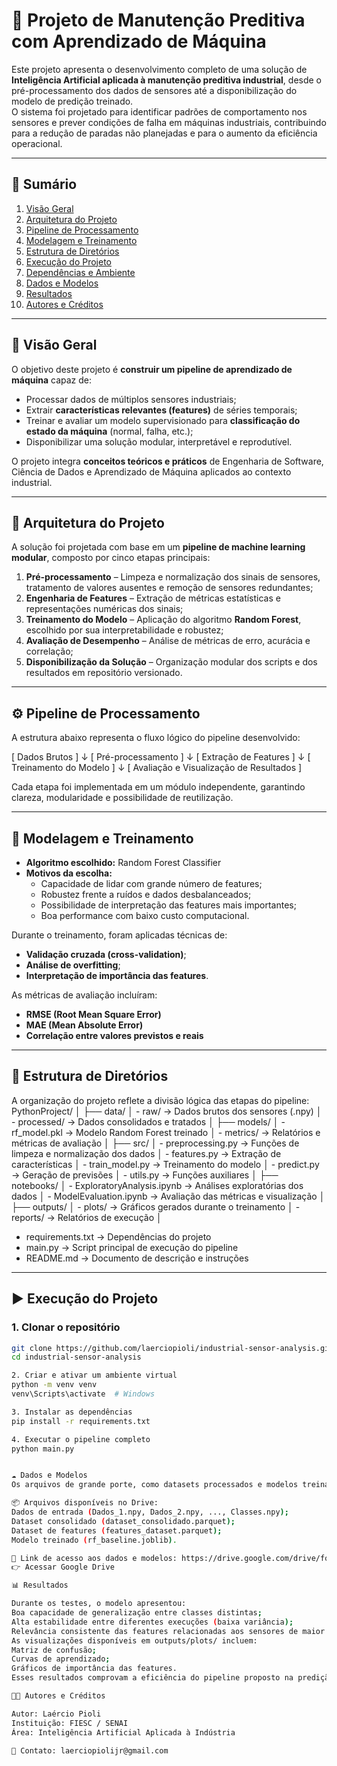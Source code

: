 # 🔧 Projeto de Manutenção Preditiva com Aprendizado de Máquina

Este projeto apresenta o desenvolvimento completo de uma solução de **Inteligência Artificial aplicada à manutenção preditiva industrial**, desde o pré-processamento dos dados de sensores até a disponibilização do modelo de predição treinado.  
O sistema foi projetado para identificar padrões de comportamento nos sensores e prever condições de falha em máquinas industriais, contribuindo para a redução de paradas não planejadas e para o aumento da eficiência operacional.

---

## 📘 Sumário

1. [Visão Geral](#-visão-geral)
2. [Arquitetura do Projeto](#-arquitetura-do-projeto)
3. [Pipeline de Processamento](#-pipeline-de-processamento)
4. [Modelagem e Treinamento](#-modelagem-e-treinamento)
5. [Estrutura de Diretórios](#-estrutura-de-diretórios)
6. [Execução do Projeto](#-execução-do-projeto)
7. [Dependências e Ambiente](#-dependências-e-ambiente)
8. [Dados e Modelos](#-dados-e-modelos)
9. [Resultados](#-resultados)
10. [Autores e Créditos](#-autores-e-créditos)

---

## 🚀 Visão Geral

O objetivo deste projeto é **construir um pipeline de aprendizado de máquina** capaz de:

- Processar dados de múltiplos sensores industriais;
- Extrair **características relevantes (features)** de séries temporais;
- Treinar e avaliar um modelo supervisionado para **classificação do estado da máquina** (normal, falha, etc.);
- Disponibilizar uma solução modular, interpretável e reprodutível.

O projeto integra **conceitos teóricos e práticos** de Engenharia de Software, Ciência de Dados e Aprendizado de Máquina aplicados ao contexto industrial.

---

## 🧩 Arquitetura do Projeto

A solução foi projetada com base em um **pipeline de machine learning modular**, composto por cinco etapas principais:

1. **Pré-processamento** – Limpeza e normalização dos sinais de sensores, tratamento de valores ausentes e remoção de sensores redundantes;
2. **Engenharia de Features** – Extração de métricas estatísticas e representações numéricas dos sinais;
3. **Treinamento do Modelo** – Aplicação do algoritmo **Random Forest**, escolhido por sua interpretabilidade e robustez;
4. **Avaliação de Desempenho** – Análise de métricas de erro, acurácia e correlação;
5. **Disponibilização da Solução** – Organização modular dos scripts e dos resultados em repositório versionado.

---

## ⚙️ Pipeline de Processamento

A estrutura abaixo representa o fluxo lógico do pipeline desenvolvido:

[ Dados Brutos ]
↓
[ Pré-processamento ]
↓
[ Extração de Features ]
↓
[ Treinamento do Modelo ]
↓
[ Avaliação e Visualização de Resultados ]


Cada etapa foi implementada em um módulo independente, garantindo clareza, modularidade e possibilidade de reutilização.

---

## 🤖 Modelagem e Treinamento

- **Algoritmo escolhido:** Random Forest Classifier  
- **Motivos da escolha:**
  - Capacidade de lidar com grande número de features;
  - Robustez frente a ruídos e dados desbalanceados;
  - Possibilidade de interpretação das features mais importantes;
  - Boa performance com baixo custo computacional.

Durante o treinamento, foram aplicadas técnicas de:
- **Validação cruzada (cross-validation)**;
- **Análise de overfitting**;
- **Interpretação de importância das features**.

As métricas de avaliação incluíram:
- **RMSE (Root Mean Square Error)**  
- **MAE (Mean Absolute Error)**  
- **Correlação entre valores previstos e reais**

---

## 📂 Estrutura de Diretórios

A organização do projeto reflete a divisão lógica das etapas do pipeline:
PythonProject/
│
├── data/
│ - raw/ → Dados brutos dos sensores (.npy)
│ - processed/ → Dados consolidados e tratados
│
├── models/
│ - rf_model.pkl → Modelo Random Forest treinado
│ - metrics/ → Relatórios e métricas de avaliação
│
├── src/
│ - preprocessing.py → Funções de limpeza e normalização dos dados
│ - features.py → Extração de características
│ - train_model.py → Treinamento do modelo
│ - predict.py → Geração de previsões
│ - utils.py → Funções auxiliares
│
├── notebooks/
│ - ExploratoryAnalysis.ipynb → Análises exploratórias dos dados
│ - ModelEvaluation.ipynb → Avaliação das métricas e visualização
│
├── outputs/
│ - plots/ → Gráficos gerados durante o treinamento
│ - reports/ → Relatórios de execução
│
- requirements.txt → Dependências do projeto
- main.py → Script principal de execução do pipeline
- README.md → Documento de descrição e instruções


---

## ▶️ Execução do Projeto

### 1. Clonar o repositório

```bash
git clone https://github.com/laerciopioli/industrial-sensor-analysis.git
cd industrial-sensor-analysis

2. Criar e ativar um ambiente virtual
python -m venv venv
venv\Scripts\activate  # Windows

3. Instalar as dependências
pip install -r requirements.txt

4. Executar o pipeline completo
python main.py


☁️ Dados e Modelos
Os arquivos de grande porte, como datasets processados e modelos treinados, foram disponibilizados em Google Drive, devido à limitação de tamanho do GitHub (máximo de 100 MB por arquivo).

📦 Arquivos disponíveis no Drive:
Dados de entrada (Dados_1.npy, Dados_2.npy, ..., Classes.npy);
Dataset consolidado (dataset_consolidado.parquet);
Dataset de features (features_dataset.parquet);
Modelo treinado (rf_baseline.joblib).

🔗 Link de acesso aos dados e modelos: https://drive.google.com/drive/folders/1Oq0BmgjEEEDd_vegdJYFn7WtDLlo7T3F?usp=sharing
👉 Acessar Google Drive

📊 Resultados

Durante os testes, o modelo apresentou:
Boa capacidade de generalização entre classes distintas;
Alta estabilidade entre diferentes execuções (baixa variância);
Relevância consistente das features relacionadas aos sensores de maior variação.
As visualizações disponíveis em outputs/plots/ incluem:
Matriz de confusão;
Curvas de aprendizado;
Gráficos de importância das features.
Esses resultados comprovam a eficiência do pipeline proposto na predição de estados de máquina com base em sinais sensoriais industriais.

👨‍💻 Autores e Créditos

Autor: Laércio Pioli
Instituição: FIESC / SENAI
Área: Inteligência Artificial Aplicada à Indústria

📧 Contato: laerciopiolijr@gmail.com
